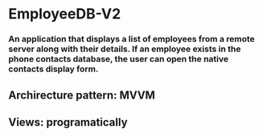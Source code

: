# EmployeeDB-V2
### An application that displays a list of employees from a remote server along with their details. If an employee exists in the phone contacts database, the user can open the native contacts display form.
## Archirecture pattern: MVVM
## Views: programatically
